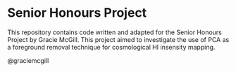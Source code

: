 # Senior Honours Project

This repository contains code written and adapted for the Senior Honours Project by Gracie McGill. 
This project aimed to investigate the use of PCA as a foreground removal technique for cosmological HI insensity mapping. <br/>



 @graciemcgill 
